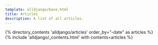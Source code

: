 ```yaml
---
template: alldjango/base.html
title: Articles
description: A list of all articles.
---
```


{% directory_contents 'alldjango/articles' order_by="-date" as articles %}
{% include 'alldjango/_contents.html' with contents=articles %}
